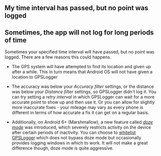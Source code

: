 ## My time interval has passed, but no point was logged 
## Sometimes, the app will not log for long periods of time

Sometimes your specified time interval will have passed, but no point was logged.  There are a few reasons this could happens. 

* The GPS system will have attempted to find its location and given up after a while. This in turn means that Android OS will not have given a location to GPSLogger

* The accuracy was below your *Accuracy filter* settings, or the distance was below your *Distance filter* settings, so GPSLogger didn't log it. You can try setting a *retry interval* in which GPSLogger can wait for a more accurate point to show up and then use it.  Or you can allow for slightly more inaccurate fixes - your mileage may vary as every phone is different in terms of how accurate a fix it can get on a regular basis. 

* Additionally, on Android 6+ (Marshmallow), a new feature called *[doze mode](https://android.stackexchange.com/a/129075/14996)* was introduced, which severely restricts activity on the device after certain periods of inactivity. You can choose to [whitelist GPSLogger](http://www.cnet.com/uk/how-to/stop-specific-apps-from-using-doze-on-android-6-0-marshmallow/) which does not bypass doze mode but occasionally provides logging windows in which to work. It will not make a great difference though, doze mode is quite aggressive.

